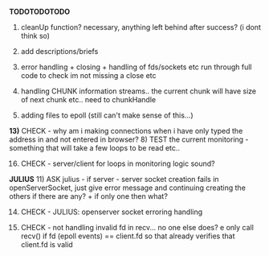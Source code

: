 

**TODOTODOTODO**

1) 
	cleanUp function? necessary, anything left behind after success? (i dont think so)

2) 
	add descriptions/briefs

5) 
	error handling + closing + handling of fds/sockets etc
	run through full code to check im not missing a close etc

6) 
	handling CHUNK information streams..
	the current chunk will have size of next chunk etc.. need to chunkHandle

7) 
	adding files to epoll (still can't make sense of this...)



**13)** 
	CHECK - why am i making connections when i have only typed the address in
		and not entered in browser?
8) 
	TEST the current monitoring - something that will take a few loops to be read etc..

16) CHECK - server/client for loops in monitoring logic sound?


**JULIUS**
11) 
	ASK julius - if server - server socket creation fails in openServerSocket, just give error
	message and continuing creating the others if there are any? + if only one then what? 

14) 
	CHECK - JULIUS: openserver socket erroring handling

14) CHECK - not handling invalid fd in recv... no one else does?
	e only call recv() if fd (epoll events) == client.fd so that already verifies that client.fd is valid
